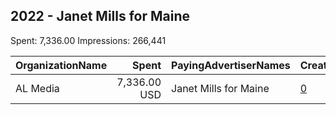 ## 2022 - Janet Mills for Maine 
Spent: 7,336.00
Impressions: 266,441

|OrganizationName|Spent|PayingAdvertiserNames|CreativeUrls|Impressions|Genders|AgeBrackets|CountryCodes|BillingAddresses|CandidateBallotInformation|
|:---|---:|:---|:---|---:|:---|:---|:---|:---|:---|
|AL Media|7,336.00 USD|Janet Mills for Maine|[0](https://www.snap.com/political-ads/asset/c5e6e569e858410b5c0795789289bca2c54790ff5f5614769956400ec953c3cf?mediaType=mp4)|266,441|FEMALE|18+|united states|"222 W Ontario, Suite 600,,Chicago,60654,US"|Janet Mills|
